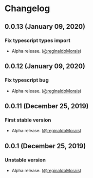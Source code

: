 # Changelog

## 0.0.13 (January 09, 2020)

### Fix typescript types import

- Alpha release. ([@reginaldoMorais](https://github.com/reginaldoMorais))

## 0.0.12 (January 09, 2020)

### Fix typescript bug

- Alpha release. ([@reginaldoMorais](https://github.com/reginaldoMorais))

## 0.0.11 (December 25, 2019)

### First stable version

- Alpha release. ([@reginaldoMorais](https://github.com/reginaldoMorais))

## 0.0.1 (December 25, 2019)

### Unstable version

- Alpha release. ([@reginaldoMorais](https://github.com/reginaldoMorais))
